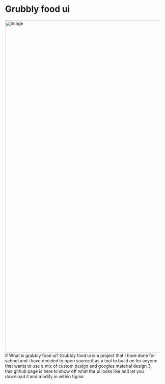 # Grubbly food ui
<img width="1920" height="1080" alt="Image" src="https://github.com/user-attachments/assets/1919c9dd-1cf5-4e48-b507-f13ec5be62fa" />
# What is grubbly food ui?
Grubbly food ui is a project that i have done for school and i have decided to open source it as a tool to build on for anyone that wants to use a mix of custom design and googles material design 3, this github page is here to show off what the ui looks like and let you download it and modify in within figma

